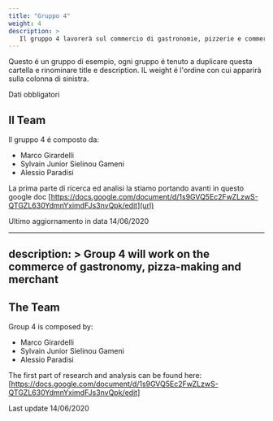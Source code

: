 ```yaml
---
title: "Gruppo 4"
weight: 4
description: >
   Il gruppo 4 lavorerà sul commercio di gastronomie, pizzerie e commercianti
---
```


Questo é un gruppo di esempio, ogni gruppo é tenuto a duplicare questa cartella e rinominare title e description.
IL weight é l'ordine con cui apparirà sulla colonna di sinistra.

Dati obbligatori

## Il Team

Il gruppo 4 é composto da:

* Marco Girardelli  
* Sylvain Junior Sielinou Gameni
* Alessio Paradisi 

La prima parte di ricerca ed analisi la stiamo portando avanti in questo google doc [https://docs.google.com/document/d/1s9GVQ5Ec2FwZLzwS-QTGZL630YdmnYximdFJs3nvQpk/edit](url)

Ultimo aggiornamento in data 14/06/2020

---
description: >
   Group 4 will work on the commerce of gastronomy, pizza-making and merchant
---

## The Team

Group 4 is composed by:

* Marco Girardelli
* Sylvain Junior Sielinou Gameni
* Alessio Paradisi

The first part of research and analysis can be found here:
[https://docs.google.com/document/d/1s9GVQ5Ec2FwZLzwS-QTGZL630YdmnYximdFJs3nvQpk/edit]

Last update 14/06/2020

